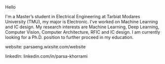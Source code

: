 
Hello

I'm a Master’s student in Electrical Engineering at Tarbiat Modares University (TMU), my major is Electronic. I've worked on Machine Learning and IC design.
My research interests are Machine Learning, Deep Learning, Computer Vision, Computer Architecture, RFIC and IC design.
I am currently looking for a Ph.D. position to further proceed in my education.

website: parsaeng.wixsite.com/website

linkedIn: linkedin.com/in/parsa-khorrami
<!---
parsa-k/parsa-k is a ✨ special ✨ repository because its `README.md` (this file) appears on your GitHub profile.
You can click the Preview link to take a look at your changes.
--->

